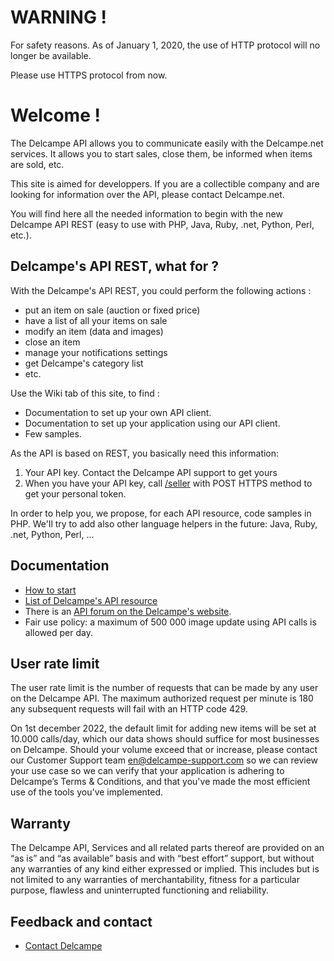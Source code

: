 # WARNING !
For safety reasons. As of January 1, 2020, the use of HTTP protocol will no longer be available.

Please use HTTPS protocol from now.

# Welcome !

The Delcampe API allows you to communicate easily with the Delcampe.net services. It allows you to start sales, close them, be informed when items are sold, etc.

This site is aimed for developpers. If you are a collectible company and are looking for information over the API, please contact Delcampe.net.

You will find here all the needed information to begin with the new Delcampe API REST (easy to use with PHP, Java, Ruby, .net, Python, Perl, etc.). 

## Delcampe's API REST, what for ?

With the Delcampe's API REST, you could perform the following actions :

* put an item on sale (auction or fixed price)
* have a list of all your items on sale
* modify an item (data and images)
* close an item
* manage your notifications settings
* get Delcampe's category list
* etc. 

Use the Wiki tab of this site, to find :

* Documentation to set up your own API client.
* Documentation to set up your application using our API client.
* Few samples. 

As the API is based on REST, you basically need this information:

1. Your API key. Contact the Delcampe API support to get yours
2. When you have your API key, call [/seller](https://github.com/Delcampe/delcampe-apirest-client/wiki/sellerPost) with POST HTTPS method to get your personal token. 

In order to help you, we propose, for each API resource, code samples in PHP. We'll try to add also other language helpers in the future: Java, Ruby, .net, Python, Perl, ... 

## Documentation

* [How to start](https://github.com/Delcampe/delcampe-apirest-client/wiki/How-to-start)
* [List of Delcampe's API resource](https://github.com/Delcampe/delcampe-apirest-client/wiki/List-of-Delcampe%27s-API-resource)
* There is an [API forum on the Delcampe's website](https://www.delcampe.net/en_GB/forum/api-users).
* Fair use policy: a maximum of 500 000 image update using API calls is allowed per day. 

## User rate limit

The user rate limit is the number of requests that can be made by any user on the Delcampe API.
The maximum authorized request per minute is 180 any subsequent requests will fail with an HTTP code 429.

On 1st december 2022, the default limit for adding new items will be set at 10.000 calls/day, which our data shows should suffice for most businesses on Delcampe. 
Should your volume exceed that or increase, please contact our Customer Support team en@delcampe-support.com so we can review your use case so we can verify that your application is adhering to Delcampe’s Terms & Conditions, and that you've made the most efficient use of the tools you've implemented.

## Warranty

The Delcampe API, Services and all related parts thereof are provided on an “as is” and “as available” basis and with “best effort” support, but without any warranties of any kind either expressed or implied. This includes but is not limited to any warranties of merchantability, fitness for a particular purpose, flawless and uninterrupted functioning and reliability.

## Feedback and contact

* [Contact Delcampe](https://github.com/Delcampe/delcampe-apirest-client/wiki/Contact-Delcampe)
